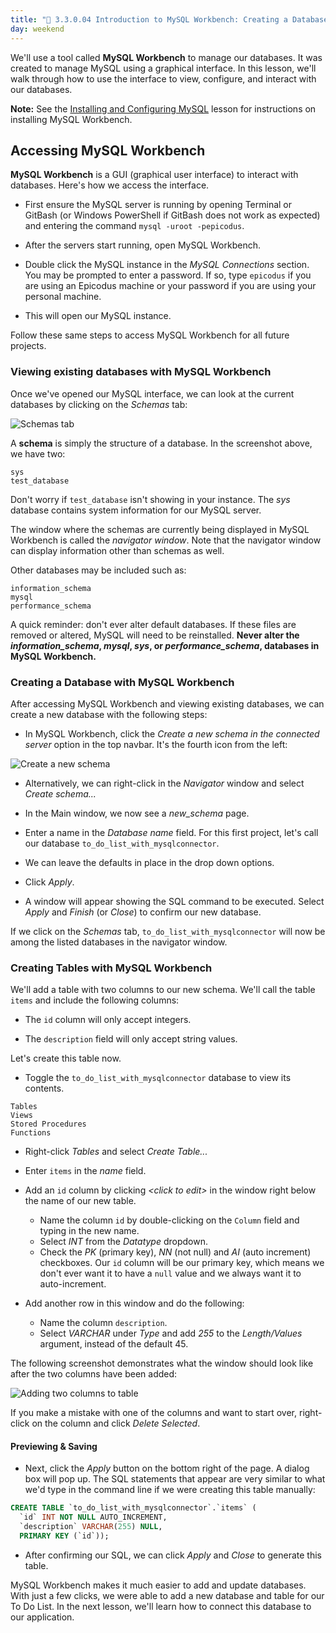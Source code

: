 ```yaml
---
title: "📓 3.3.0.04 Introduction to MySQL Workbench: Creating a Database"
day: weekend
---
```


We'll use a tool called **MySQL Workbench** to manage our databases. It was created to manage MySQL using a graphical interface. In this lesson, we'll walk through how to use the interface to view, configure, and interact with our databases.

**Note:** See the [Installing and Configuring MySQL](https://old.learnhowtoprogram.com/fidgetech-3-c-and-net/3-0-lessons-1-5-getting-started-with-c/3-0-0-04-installing-and-configuring-mysql) lesson for instructions on installing MySQL Workbench.

## Accessing MySQL Workbench

**MySQL Workbench** is a GUI (graphical user interface) to interact with databases. Here's how we access the interface.

* First ensure the MySQL server is running by opening Terminal or GitBash (or Windows PowerShell if GitBash does not work as expected) and entering the command `mysql -uroot -pepicodus`.

* After the servers start running, open MySQL Workbench.

* Double click the MySQL instance in the _MySQL Connections_ section. You may be prompted to enter a password. If so, type `epicodus` if you are using an Epicodus machine or your password if you are using your personal machine.

* This will open our MySQL instance.

Follow these same steps to access MySQL Workbench for all future projects.

### Viewing existing databases with MySQL Workbench

Once we've opened our MySQL interface, we can look at the current databases by clicking on the _Schemas_ tab:

![Schemas tab](https://learnhowtoprogram.s3.us-west-2.amazonaws.com/c%23/schema-mysql-workbench.png)

A **schema** is simply the structure of a database. In the screenshot above, we have two:

```
sys
test_database
```

Don't worry if `test_database` isn't showing in your instance. The _sys_ database contains system information for our MySQL server.

The window where the schemas are currently being displayed in MySQL Workbench is called the _navigator window_. Note that the navigator window can display information other than schemas as well.

Other databases may be included such as:

```
information_schema
mysql
performance_schema
```

A quick reminder: don't ever alter default databases. If these files are removed or altered, MySQL will need to be reinstalled. **Never alter the _information\_schema_, _mysql_, _sys_, or _performance\_schema_, databases in MySQL Workbench.**

### Creating a Database with MySQL Workbench

After accessing MySQL Workbench and viewing existing databases, we can create a new database with the following steps:

* In MySQL Workbench, click the _Create a new schema in the connected server_ option in the top navbar. It's the fourth icon from the left:

![Create a new schema](https://learnhowtoprogram.s3.us-west-2.amazonaws.com/c%23/create-a-new-schema.png)

* Alternatively, we can right-click in the _Navigator_ window and select _Create schema..._

* In the Main window, we now see a _new\_schema_ page.

* Enter a name in the _Database name_ field. For this first project, let's call our database `to_do_list_with_mysqlconnector`.

* We can leave the defaults in place in the drop down options.

* Click _Apply_.

* A window will appear showing the SQL command to be executed. Select _Apply_ and _Finish_ (or _Close_) to confirm our new database.

If we click on the _Schemas_ tab, `to_do_list_with_mysqlconnector` will now be among the listed databases in the navigator window.

### Creating Tables with MySQL Workbench

We'll add a table with two columns to our new schema. We'll call the table `items` and include the following columns:

* The `id` column will only accept integers.

* The `description` field will only accept string values.

Let's create this table now.

* Toggle the `to_do_list_with_mysqlconnector` database to view its contents.

```
Tables
Views
Stored Procedures
Functions
```

* Right-click _Tables_ and select _Create Table..._

* Enter `items` in the _name_ field.

* Add an `id` column by clicking _&lt;click to edit&gt;_ in the window right below the name of our new table.
  * Name the column `id` by double-clicking on the `Column` field and typing in the new name.
  * Select _INT_ from the _Datatype_ dropdown.
  * Check the _PK_ (primary key), _NN_ (not null) and _AI_ (auto increment) checkboxes. Our `id` column will be our primary key, which means we don't ever want it to have a `null` value and we always want it to auto-increment.

* Add another row in this window and do the following:
  * Name the column `description`.
  * Select _VARCHAR_ under _Type_ and add _255_ to the _Length/Values_ argument, instead of the default 45.

The following screenshot demonstrates what the window should look like after the two columns have been added:

![Adding two columns to table](https://learnhowtoprogram.s3.us-west-2.amazonaws.com/c%23/add-to-do-list-table.png)

If you make a mistake with one of the columns and want to start over, right-click on the column and click _Delete Selected_.

#### Previewing & Saving

* Next, click the _Apply_ button on the bottom right of the page. A dialog box will pop up. The SQL statements that appear are very similar to what we'd type in the command line if we were creating this table manually:

```sql
CREATE TABLE `to_do_list_with_mysqlconnector`.`items` (
  `id` INT NOT NULL AUTO_INCREMENT,
  `description` VARCHAR(255) NULL,
  PRIMARY KEY (`id`));
```

* After confirming our SQL, we can click _Apply_ and _Close_ to generate this table.

MySQL Workbench makes it much easier to add and update databases. With just a few clicks, we were able to add a new database and table for our To Do List. In the next lesson, we'll learn how to connect this database to our application.
